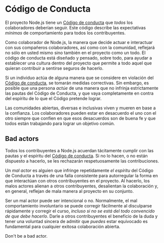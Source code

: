 # Código de Conducta

El proyecto Node.js tiene un [Código de conducta](https://github.com/nodejs/admin/blob/master/CODE_OF_CONDUCT.md) que *todos* los colaboradores deberían seguir. Este código describe las expectativas *mínimas* de comportamiento para todos los contribuyentes.

Como colaborador de Node.js, la manera que decide actuar e interactuar con sus compañeros colaboradores, así como con la comunidad, reflejará no sólo en usted mismo sino también en el proyecto como un todo. El código de conducta está diseñado y pensado, sobre todo, para ayudar a establecer una cultura dentro del proyecto que permite a todo aquel que quieran contribuir a sentirse seguros de hacerlo.

Si un individuo actúa de alguna manera que se considere en violación del [Código de conducta](https://github.com/nodejs/admin/blob/master/CODE_OF_CONDUCT.md), se tomarán medidas correctivas. Sin embargo, es posible que una persona *actúe* de una manera que no infrinja estrictamente las pautas del Código de Conducta, y que vaya completamente en contra del espíritu de lo que el Código pretende lograr.

Las comunidades abiertas, diversas e inclusivas viven y mueren en base a la confianza. Los colaboradores pueden estar en desacuerdo el uno con el otro siempre que confíen en que esos desacuerdos son de buena fe y que todos están trabajando para lograr un objetivo común.

## Bad actors

Todos los contribuyentes a Node.js acuerdan tácitamente cumplir con las pautas y el espíritu del [Código de conducta](https://github.com/nodejs/admin/blob/master/CODE_OF_CONDUCT.md). Si no lo hacen, o no están dispuesto a hacerlo, se les rechazarán respetuosamente las contribuciones.

Un *mal actor* es alguien que infringe repetidamente *el espíritu* del Código de Conducta a través de una falla consistente para autorregular la forma en que interactúan con otros contribuyentes en el proyecto. Al hacerlo, los malos actores alienan a otros contribuyentes, desalientan la colaboración y, en general, reflejan de mala manera al proyecto en su conjunto.

Ser un mal actor puede ser intencional o no. Normalmente, el mal comportamiento involuntario se puede corregir fácilmente al disculparse rápidamente y corregir el curso, *incluso si no se está del todo convencido de que debe hacerlo*. Darle a otros contribuyentes el beneficio de la duda y tener una voluntad sincera de admitir que *puedes* estar equivocado es fundamental para cualquier exitosa colaboración abierta.

Don't be a bad actor.